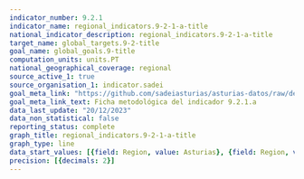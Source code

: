 ```yaml
---
indicator_number: 9.2.1
indicator_name: regional_indicators.9-2-1-a-title
national_indicator_description: regional_indicators.9-2-1-a-title
target_name: global_targets.9-2-title
goal_name: global_goals.9-title
computation_units: units.PT
national_geographical_coverage: regional
source_active_1: true
source_organisation_1: indicator.sadei
goal_meta_link: "https://github.com/sadeiasturias/asturias-datos/raw/develop/descargas/metodologia/9.2.1.a.pdf"
goal_meta_link_text: Ficha metodológica del indicador 9.2.1.a
data_last_update: "20/12/2023"
data_non_statistical: false
reporting_status: complete
graph_title: regional_indicators.9-2-1-a-title
graph_type: line
data_start_values: [{field: Region, value: Asturias}, {field: Region, value: España}]
precision: [{decimals: 2}]
---
```

